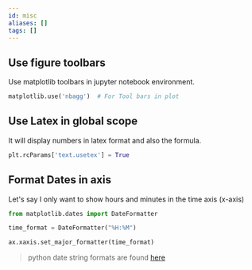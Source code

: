 ```yaml
---
id: misc
aliases: []
tags: []
---
```


## Use figure toolbars
Use matplotlib toolbars in jupyter notebook environment.

```python
matplotlib.use('nbagg')  # For Tool bars in plot
```

## Use Latex in global scope
It will display numbers in latex format and also the formula.

```python
plt.rcParams['text.usetex'] = True
```

## Format Dates in axis
Let's say I only want to show hours and minutes in the time axis (x-axis)

```python
from matplotlib.dates import DateFormatter

time_format = DateFormatter("%H:%M")

ax.xaxis.set_major_formatter(time_format)
```

> python date string formats are found [here](https://docs.python.org/3/library/datetime.html#strftime-and-strptime-format-codes)
